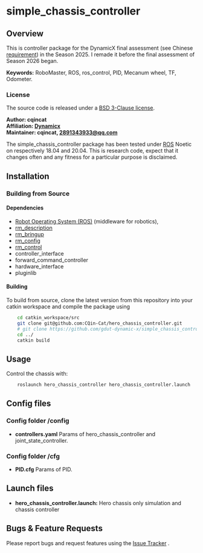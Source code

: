 # simple_chassis_controller

## Overview

This is controller package for the DynamicX final assessment (see Chinese [requirement](doc/requirement.md)) in the Season 2025. 
I remade it before the final assessment of Season 2026 began. 

**Keywords:** RoboMaster, ROS, ros_control, PID, Mecanum wheel, TF, Odometer.

### License

The source code is released under a [BSD 3-Clause license](LICENSE).

**Author: cqincat<br />
Affiliation: [Dynamicx]()<br />
Maintainer: cqincat, 2891343933@qq.com**

The simple_chassis_controller package has been tested under [ROS] Noetic on respectively 18.04 and 20.04. This is
research code, expect that it changes often and any fitness for a particular purpose is disclaimed.

## Installation

### Building from Source

#### Dependencies

- [Robot Operating System (ROS)](http://wiki.ros.org) (middleware for robotics),
- [rm_description](https://github.com/gdut-dynamic-x/rm_description)
- [rm_bringup](https://github.com/rm-controls/rm_bringup.git)
- [rm_config](https://github.com/rm-controls/rm_config.git)
- [rm_control](https://github.com/rm-controls/rm_control.git)
- controller_interface
- forward_command_controller
- hardware_interface
- pluginlib

#### Building

To build from source, clone the latest version from this repository into your catkin workspace and compile the package
using
```bash
	cd catkin_workspace/src
	git clone git@github.com:CQin-Cat/hero_chassis_controller.git
    # git clone https://github.com/gdut-dynamic-x/simple_chassis_controller.git
	cd ../
	catkin build
```
## Usage

Control the chassis with:
```bash
	roslaunch hero_chassis_controller hero_chassis_controller.launch
```
## Config files

### Config folder /config

* **controllers.yaml**  Params of hero_chassis_controller and joint_state_controller.

### Config folder /cfg

* **PID.cfg**  Params of PID.

## Launch files

* **hero_chassis_controller.launch:** Hero chassis only simulation and chassis controller

## Bugs & Feature Requests

Please report bugs and request features using
the [Issue Tracker](https://github.com/gdut-dynamic-x/simple_chassis_controller/issues)
.

[ROS]: http://www.ros.org
